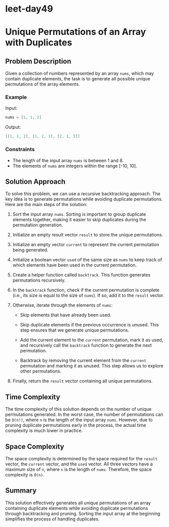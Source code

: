 # leet-day49

# Unique Permutations of an Array with Duplicates

## Problem Description

Given a collection of numbers represented by an array `nums`, which may contain duplicate elements, the task is to generate all possible unique permutations of the array elements.

### Example

Input:

```cpp
nums = [1, 1, 2]
```

Output:

```cpp
[[1, 1, 2], [1, 2, 1], [2, 1, 1]]
```

### Constraints

- The length of the input array `nums` is between 1 and 8.
- The elements of `nums` are integers within the range [-10, 10].

## Solution Approach

To solve this problem, we can use a recursive backtracking approach. The key idea is to generate permutations while avoiding duplicate permutations. Here are the main steps of the solution:

1. Sort the input array `nums`. Sorting is important to group duplicate elements together, making it easier to skip duplicates during the permutation generation.

2. Initialize an empty result vector `result` to store the unique permutations.

3. Initialize an empty vector `current` to represent the current permutation being generated.

4. Initialize a boolean vector `used` of the same size as `nums` to keep track of which elements have been used in the current permutation.

5. Create a helper function called `backtrack`. This function generates permutations recursively.

6. In the `backtrack` function, check if the current permutation is complete (i.e., its size is equal to the size of `nums`). If so, add it to the `result` vector.

7. Otherwise, iterate through the elements of `nums`:

   - Skip elements that have already been used.
   - Skip duplicate elements if the previous occurrence is unused. This step ensures that we generate unique permutations.

   - Add the current element to the `current` permutation, mark it as used, and recursively call the `backtrack` function to generate the next permutation.

   - Backtrack by removing the current element from the `current` permutation and marking it as unused. This step allows us to explore other permutations.

8. Finally, return the `result` vector containing all unique permutations.

## Time Complexity

The time complexity of this solution depends on the number of unique permutations generated. In the worst case, the number of permutations can be `O(n!)`, where `n` is the length of the input array `nums`. However, due to pruning duplicate permutations early in the process, the actual time complexity is much lower in practice.

## Space Complexity

The space complexity is determined by the space required for the `result` vector, the `current` vector, and the `used` vector. All three vectors have a maximum size of `n`, where `n` is the length of `nums`. Therefore, the space complexity is `O(n)`.

## Summary

This solution effectively generates all unique permutations of an array containing duplicate elements while avoiding duplicate permutations through backtracking and pruning. Sorting the input array at the beginning simplifies the process of handling duplicates.
